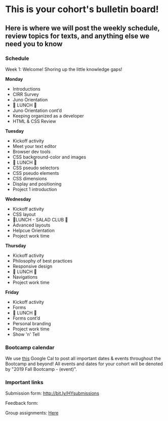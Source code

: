 # This is your cohort's bulletin board! 
## Here is where we will post the weekly schedule, review topics for texts, and anything else we need you to know

### Schedule

Week 1:  Welcome! Shoring up the little knowledge gaps!


**Monday**

* Introductions
* CIRR Survey
* Juno Orientation
* 🍴 LUNCH 🍴
* Juno Orientation cont’d
* Keeping organized as a developer
* HTML & CSS Review

**Tuesday**

* Kickoff activity
* Meet your text editor
* Browser dev tools
* CSS background-color and images
* 🍴 LUNCH 🍴
* CSS pseudo selectors
* CSS pseudo elements
* CSS dimensions
* Display and positioning
* Project 1 introduction

**Wednesday**

* Kickoff activity
* CSS layout
* 🥗LUNCH - SALAD CLUB 🥗
* Advanced layouts
* Helpcue Orientation
* Project work time

**Thursday**

* Kickoff activity
* Philosophy of best practices
* Responsive design
* 🍴 LUNCH 🍴
* Navigations
* Project work time

**Friday**

* Kickoff activity
* Forms
* 🍴 LUNCH 🍴
* Forms cont’d
* Personal branding
* Project work time
* Show 'n' Tell


### Bootcamp calendar
We use [this](https://calendar.google.com/calendar/embed?src=hackeryou.com_ckj6930nr6kraakaisos09cccs%40group.calendar.google.com&ctz=America%2FToronto) Google Cal to post all important dates & events throughout the Bootcamp and beyond! All events and dates for your cohort will be denoted by "2019 Fall Bootcamp - (event)".

### Important links
Submission form: http://bit.ly/HYsubmissions

Feedback form: 

Group assignments: [Here](https://docs.google.com/spreadsheets/d/1qw-dnRppkzRaXscOvdPusE1SHsEiSGnHQrPoRf2kujU/edit#gid=1112317742)

